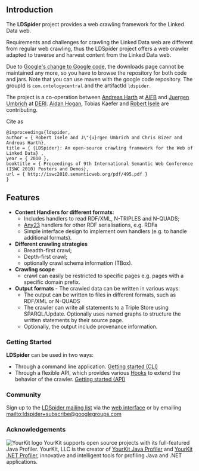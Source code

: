 ## Introduction ##

The **LDSpider** project provides a web crawling framework for the Linked Data web.

Requirements and challenges for crawling the Linked Data web are different from regular web crawling, thus the LDSpider project offers a web crawler adapted to traverse and harvest content from the Linked Data web.

Due to [Google's change to Google code](http://google-opensource.blogspot.de/2013/05/a-change-to-google-code-download-service.html), the downloads page cannot be maintained any more, so you have to browse the repository for both code and jars. Note that you can use maven with the google code repository. The groupId is `com.ontologycentral` and the artifactId `ldspider`.

The project is a co-operation between [Andreas Harth](http://harth.org/andreas/) at [AIFB](http://www.aifb.kit.edu/) and [Juergen Umbrich](http://umbrich.net) at [DERI](http://www.deri.ie/). [Aidan Hogan](http://sw.deri.org/~aidanh/), Tobias Kaefer and [Robert Isele](http://www.wiwiss.fu-berlin.de/en/institute/pwo/bizer/team/IseleRobert.html) are contributing.

Cite as
```
@inproceedings{ldspider,
author = { Robert Isele and J\"{u}rgen Umbrich and Chris Bizer and Andreas Harth},
title = { {LDSpider}: An open-source crawling framework for the Web of Linked Data} ,
year = { 2010 },
booktitle = { Proceedings of 9th International Semantic Web Conference (ISWC 2010) Posters and Demos},
url = { http://iswc2010.semanticweb.org/pdf/495.pdf }
}
```

## Features ##
  * **Content Handlers for different formats**:
    * Includes handlers to read RDF/XML, N-TRIPLES and N-QUADS;
    * [Any23](http://any23.apache.org/) handlers for other RDF serialisations, e.g. RDFa
    * Simple interface design to implement own handlers (e.g. to handle additional formats).
  * **Different crawling strategies**
    * Breadth-first crawl;
    * Depth-first crawl;
    * optionally crawl schema information (TBox).
  * **Crawling scope**
    * crawl can easily be restricted to specific pages e.g. pages with a specific domain prefix.
  * **Output formats** - The crawled data can be written in various ways:
    * The output can be written to files in different formats, such as RDF/XML or N-QUADS
    * The crawler can write all statements to a Triple Store using SPARQL/Update. Optionally uses named graphs to structure the written statements by their source page.
    * Optionally, the output include provenance information.

### Getting Started ###
**LDSpider** can be used in two ways:
  * Through a command line application. [Getting started (CLI)](wiki/GettingStartedCommandLine)
  * Through a flexible API, which provides various [Hooks](wiki/Hooks) to extend the behavior of the crawler. [Getting started (API)](wiki/GettingStartedAPI)

### Community ###
Sign up to the [LDSpider mailing list](http://groups.google.com/group/ldspider/) via the [web interface](http://groups.google.com/group/ldspider/subscribe/) or by emailing [mailto:ldspider+subscribe@googlegroups.com](mailto:ldspider+subscribe@googlegroups.com)

### Acknowledgements ###

![YourKit logo](https://www.yourkit.com/images/yklogo.png) YourKit supports open source projects with its full-featured Java Profiler.
YourKit, LLC is the creator of [YourKit Java Profiler](https://www.yourkit.com/java/profiler/index.jsp) and [YourKit .NET Profiler](https://www.yourkit.com/.net/profiler/index.jsp), innovative and intelligent tools for profiling Java and .NET applications. 

<!-- &lt;wiki:gadget url="http://www.ohloh.net/p/gwt/widgets/project\_users.xml" height="100" border="0" /&gt; -->

